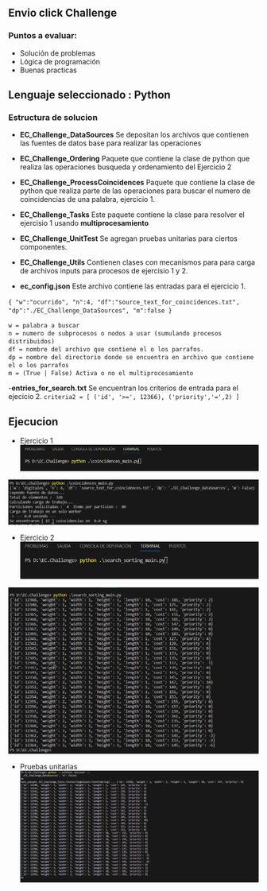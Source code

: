 ## Envio click Challenge

### Puntos a evaluar:

 - Solución de problemas
 - Lógica de programación
 - Buenas practicas
 
## Lenguaje seleccionado : Python

### Estructura de solucion
- **EC_Challenge_DataSources**
		Se depositan los archivos que contienen las fuentes de datos base para realizar las operaciones
- **EC_Challenge_Ordering**
		Paquete que contiene la clase de python que realiza las operaciones busqueda y ordenamiento del Ejercicio 2
- **EC_Challenge_ProcessCoincidences**
	Paquete que contiene la clase de python que realiza parte de las operaciones para buscar el numero de coincidencias de una palabra, ejercicio 1.
- **EC_Challenge_Tasks**
	Este paquete contiene la clase para resolver el ejercisio 1 usando **multiprocesamiento** 
	
- **EC_Challenge_UnitTest**
	Se agregan pruebas unitarias para ciertos componentes.
- **EC_Challenge_Utils**
	Contienen clases con mecanismos para para carga de archivos inputs para procesos de ejercisio 1 y 2.

- **ec_config.json**
	Este archivo contiene las entradas para el ejercicio 1.
	
`{
"w":"ocurrido",
"n":4,
"df":"source_text_for_coincidences.txt",
"dp":"./EC_Challenge_DataSources",
"m":false
}`
	
	w = palabra a buscar
	n = numero de subprocesos o nodos a usar (sumulando procesos distribuidos)
	df = nombre del archivo que contiene el o los parrafos.
	dp = nombre del directorio donde se encuentra en archivo que contiene el o los parrafos
	m = (True | False) Activa o no el multiprocesamiento
-**entries_for_search.txt**
	Se encuentran los criterios de entrada para el ejecicio 2.
	`criteria2 = [
('id', '>=', 12366),
('priority','=',2)
]`


## Ejecucion

- Ejercicio 1
![Ejecucion ejercicio 1](/e11.png)

![Resultado ejercicio 1](/e12.png)


- Ejercicio 2
![Ejecucion ejercicio 1](/e21.png)

![Resultado ejercicio 1](/e22.png)

- Pruebas unitarias
  ![Unit test](/e3.png)  
